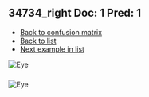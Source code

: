 ## 34734_right Doc: 1 Pred: 1
- [Back to confusion matrix](https://github.com/juliandewit/kaggle_retinopathy/blob/master/matrix.md)
- [Back to list](https://github.com/juliandewit/kaggle_retinopathy/blob/master/lists/11/list.md)
- [Next example in list](https://github.com/juliandewit/kaggle_retinopathy/blob/master/lists/11/34/348_right.md)

![Eye](https://retinopaty.blob.core.windows.net/size1024/34734_right_1.jpeg)

### 

![Eye]()
